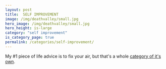 ```yaml
---
layout: post
title:  SELF IMPROVEMENT
image: /img/deathvalley/small.jpg
hero_image: /img/deathvalley/small.jpg
hero_height: is-large
category: "self improvement"
is_category_page: true
permalink: /categories/self-improvement/
---
```


My #1 piece of life advice is to fix your air, but that's a whole [category of it's own](/categories/air-quality).
